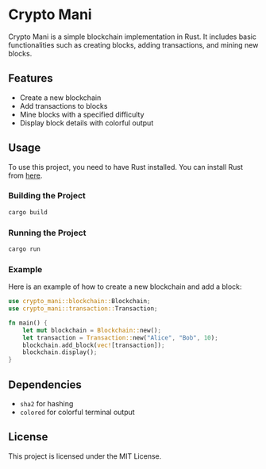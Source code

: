 # Crypto Mani

Crypto Mani is a simple blockchain implementation in Rust. It includes basic functionalities such as creating blocks, adding transactions, and mining new blocks.

## Features

- Create a new blockchain
- Add transactions to blocks
- Mine blocks with a specified difficulty
- Display block details with colorful output

## Usage

To use this project, you need to have Rust installed. You can install Rust from [here](https://www.rust-lang.org/tools/install).

### Building the Project

```sh
cargo build
```

### Running the Project

```sh
cargo run
```

### Example

Here is an example of how to create a new blockchain and add a block:

```rust
use crypto_mani::blockchain::Blockchain;
use crypto_mani::transaction::Transaction;

fn main() {
    let mut blockchain = Blockchain::new();
    let transaction = Transaction::new("Alice", "Bob", 10);
    blockchain.add_block(vec![transaction]);
    blockchain.display();
}
```

## Dependencies

- `sha2` for hashing
- `colored` for colorful terminal output

## License

This project is licensed under the MIT License.
